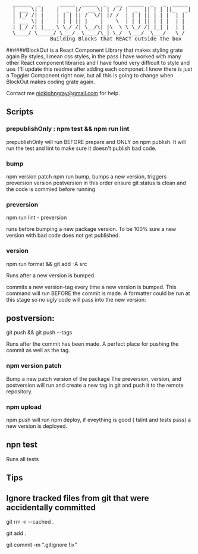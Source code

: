 <pre>                                                                                                                                                                                                             
  ______  _      _____  _____  _   __  _____  _   _  _____ 
  | ___ \| |    |  _  |/  __ \| | / / |  _  || | | ||_   _|
  | |_/ /| |    | | | || /  \/| |/ /  | | | || | | |  | |  
  | ___ \| |    | | | || |    |    \  | | | || | | |  | |  
  | |_/ /| |____\ \_/ /| \__/\| |\  \ \ \_/ /| |_| |  | |  
  \____/ \_____/ \___/  \____/\_| \_/  \___/  \___/   \_/                                                             
              Building Blocks that REACT outside the box                                               
</pre>

######BlockOut is a React Component Library that makes  styling grate again
By styles, I mean css styles, in the pass I have worked with many other 
React component libraries   and I have found 
very difficult  to style  and use.  I'll update this readme after adding each componet.
I know there is just a Toggler Component right now, but all this is going to change
when BlockOut makes coding grate again.

Contact me nickjohngray@gmail.com for help.

##  Scripts

### prepublishOnly : npm test && npm run lint
prepublishOnly will run BEFORE prepare and ONLY on npm publish. 
It will run the test and lint to make sure it  doesn't publish bad code.

### bump

npm version patch 
npm run bump, bumps a new version,
triggers preversion version postversion in this order
ensure git status is clean and the code is commied before running

### preversion
npm run lint - preversion 

runs before bumping a new package version. 
To be 100% sure a new version  with bad code does not get published.

### version
npm run format && git add -A src 
 
Runs after a new version is bumped. 
 
commits  a new version-tag every time a new version is bumped. 
This command will run BEFORE the commit is made. 
A  formatter could be run at this stage so no ugly code will pass into the new version:

## postversion: 

git push && git push --tags

Runs after the commit has been made. 
A perfect place for pushing the commit as well as the tag.

### npm version patch 
Bump a new patch version of the package
The preversion, version, and postversion will run
and create a new tag in git and push it to the remote repository. 

### npm upload  
npm push will run npm deploy, if eveything is good ( tslint and tests pass)
a new version is deployed.

## npn test
Runs all tests

## Tips

## Ignore tracked files from git that were accidentally committed
git rm -r --cached . 

git add .

git commit -m ".gitignore fix"
